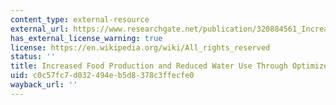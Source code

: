 ```yaml
---
content_type: external-resource
external_url: https://www.researchgate.net/publication/320884561_Increased_food_production_and_reduced_water_use_through_optimized_crop_distribution
has_external_license_warning: true
license: https://en.wikipedia.org/wiki/All_rights_reserved
status: ''
title: Increased Food Production and Reduced Water Use Through Optimized Crop Distribution
uid: c0c57fc7-d032-494e-b5d8-378c3ffecfe0
wayback_url: ''
---
```

